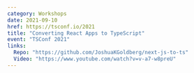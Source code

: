 ```yaml
---
category: Workshops
date: 2021-09-10
href: https://tsconf.io/2021
title: "Converting React Apps to TypeScript"
event: "TSConf 2021"
links:
  Repo: "https://github.com/JoshuaKGoldberg/next-js-to-ts"
  Video: "https://www.youtube.com/watch?v=v-a7-w8preU"
---
```


